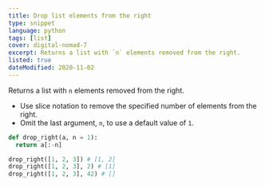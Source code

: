 ```yaml
---
title: Drop list elements from the right
type: snippet
language: python
tags: [list]
cover: digital-nomad-7
excerpt: Returns a list with `n` elements removed from the right.
listed: true
dateModified: 2020-11-02
---
```


Returns a list with `n` elements removed from the right.

- Use slice notation to remove the specified number of elements from the right.
- Omit the last argument, `n`, to use a default value of `1`.

```py
def drop_right(a, n = 1):
  return a[:-n]

drop_right([1, 2, 3]) # [1, 2]
drop_right([1, 2, 3], 2) # [1]
drop_right([1, 2, 3], 42) # []
```
